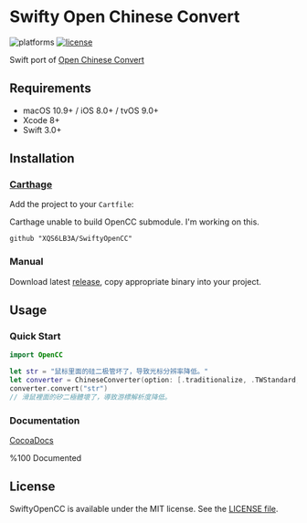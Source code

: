 # Swifty Open Chinese Convert

![platforms](https://img.shields.io/badge/platforms-macOS%20%7C%20iOS%20%7C%20tvOS-lightgrey.svg)
[![license](https://img.shields.io/badge/license-MIT-blue.svg)](LICENSE)

Swift port of [Open Chinese Convert](https://github.com/BYVoid/OpenCC/tree/7fdaa43f1c548cc53ab9c7b59a697851060f4f46)

## Requirements

- macOS 10.9+ / iOS 8.0+ / tvOS 9.0+
- Xcode 8+
- Swift 3.0+

## Installation

### [Carthage](https://github.com/Carthage/Carthage)

Add the project to your `Cartfile`:

Carthage unable to build OpenCC submodule. I'm working on this.

```
github "XQS6LB3A/SwiftyOpenCC"
```

### Manual

Download latest [release](https://github.com/XQS6LB3A/SwiftyOpenCC/releases), copy appropriate binary into your project.

## Usage

### Quick Start

```swift
import OpenCC

let str = "鼠标里面的硅二极管坏了，导致光标分辨率降低。"
let converter = ChineseConverter(option: [.traditionalize, .TWStandard, .TWIdiom])
converter.convert("str")
// 滑鼠裡面的矽二極體壞了，導致游標解析度降低。
```

### Documentation

[CocoaDocs](http://XQS6LB3A.github.io/SwiftyOpenCC)

%100 Documented

## License

SwiftyOpenCC is available under the MIT license. See the [LICENSE file](LICENSE).
